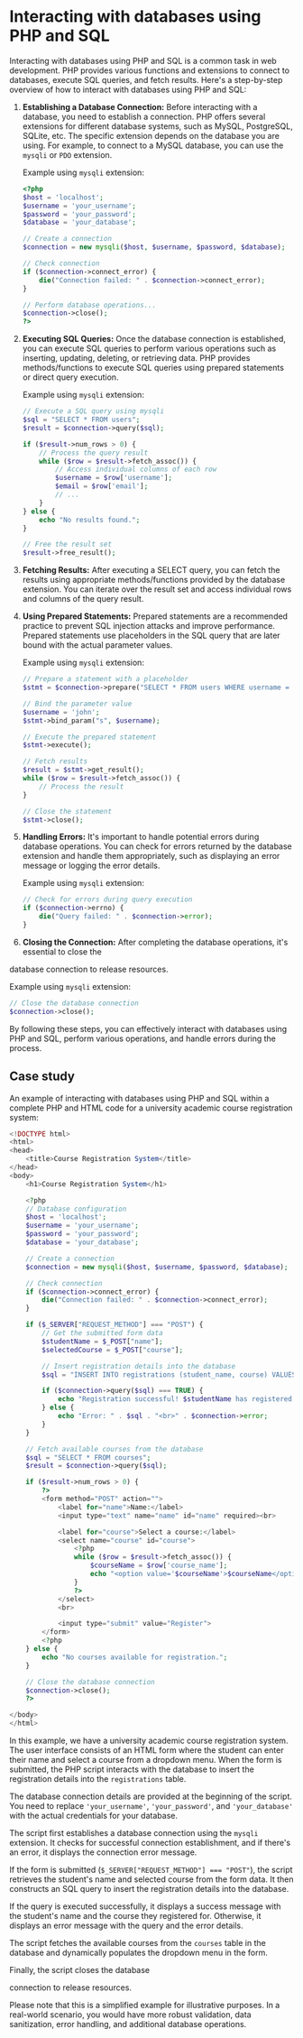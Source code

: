 # Interacting with databases using PHP and SQL
Interacting with databases using PHP and SQL is a common task in web development. PHP provides various functions and extensions to connect to databases, execute SQL queries, and fetch results. Here's a step-by-step overview of how to interact with databases using PHP and SQL:

1. **Establishing a Database Connection:**
   Before interacting with a database, you need to establish a connection. PHP offers several extensions for different database systems, such as MySQL, PostgreSQL, SQLite, etc. The specific extension depends on the database you are using. For example, to connect to a MySQL database, you can use the `mysqli` or `PDO` extension.

   Example using `mysqli` extension:
   ```php
   <?php
   $host = 'localhost';
   $username = 'your_username';
   $password = 'your_password';
   $database = 'your_database';

   // Create a connection
   $connection = new mysqli($host, $username, $password, $database);

   // Check connection
   if ($connection->connect_error) {
       die("Connection failed: " . $connection->connect_error);
   }

   // Perform database operations...
   $connection->close();
   ?>
   ```

2. **Executing SQL Queries:**
   Once the database connection is established, you can execute SQL queries to perform various operations such as inserting, updating, deleting, or retrieving data. PHP provides methods/functions to execute SQL queries using prepared statements or direct query execution.

   Example using `mysqli` extension:
   ```php
   // Execute a SQL query using mysqli
   $sql = "SELECT * FROM users";
   $result = $connection->query($sql);

   if ($result->num_rows > 0) {
       // Process the query result
       while ($row = $result->fetch_assoc()) {
           // Access individual columns of each row
           $username = $row['username'];
           $email = $row['email'];
           // ...
       }
   } else {
       echo "No results found.";
   }

   // Free the result set
   $result->free_result();
   ```

3. **Fetching Results:**
   After executing a SELECT query, you can fetch the results using appropriate methods/functions provided by the database extension. You can iterate over the result set and access individual rows and columns of the query result.

4. **Using Prepared Statements:**
   Prepared statements are a recommended practice to prevent SQL injection attacks and improve performance. Prepared statements use placeholders in the SQL query that are later bound with the actual parameter values.

   Example using `mysqli` extension:
   ```php
   // Prepare a statement with a placeholder
   $stmt = $connection->prepare("SELECT * FROM users WHERE username = ?");

   // Bind the parameter value
   $username = 'john';
   $stmt->bind_param("s", $username);

   // Execute the prepared statement
   $stmt->execute();

   // Fetch results
   $result = $stmt->get_result();
   while ($row = $result->fetch_assoc()) {
       // Process the result
   }

   // Close the statement
   $stmt->close();
   ```

5. **Handling Errors:**
   It's important to handle potential errors during database operations. You can check for errors returned by the database extension and handle them appropriately, such as displaying an error message or logging the error details.

   Example using `mysqli` extension:
   ```php
   // Check for errors during query execution
   if ($connection->errno) {
       die("Query failed: " . $connection->error);
   }
   ```

6. **Closing the Connection:**
   After completing the database operations, it's essential to close the

 database connection to release resources.

   Example using `mysqli` extension:
   ```php
   // Close the database connection
   $connection->close();
   ```

By following these steps, you can effectively interact with databases using PHP and SQL, perform various operations, and handle errors during the process.

## Case study
An example of interacting with databases using PHP and SQL within a complete PHP and HTML code for a university academic course registration system:

```php
<!DOCTYPE html>
<html>
<head>
    <title>Course Registration System</title>
</head>
<body>
    <h1>Course Registration System</h1>

    <?php
    // Database configuration
    $host = 'localhost';
    $username = 'your_username';
    $password = 'your_password';
    $database = 'your_database';

    // Create a connection
    $connection = new mysqli($host, $username, $password, $database);

    // Check connection
    if ($connection->connect_error) {
        die("Connection failed: " . $connection->connect_error);
    }

    if ($_SERVER["REQUEST_METHOD"] === "POST") {
        // Get the submitted form data
        $studentName = $_POST["name"];
        $selectedCourse = $_POST["course"];

        // Insert registration details into the database
        $sql = "INSERT INTO registrations (student_name, course) VALUES ('$studentName', '$selectedCourse')";

        if ($connection->query($sql) === TRUE) {
            echo "Registration successful! $studentName has registered for $selectedCourse.";
        } else {
            echo "Error: " . $sql . "<br>" . $connection->error;
        }
    }

    // Fetch available courses from the database
    $sql = "SELECT * FROM courses";
    $result = $connection->query($sql);

    if ($result->num_rows > 0) {
        ?>
        <form method="POST" action="">
            <label for="name">Name:</label>
            <input type="text" name="name" id="name" required><br>

            <label for="course">Select a course:</label>
            <select name="course" id="course">
                <?php
                while ($row = $result->fetch_assoc()) {
                    $courseName = $row['course_name'];
                    echo "<option value='$courseName'>$courseName</option>";
                }
                ?>
            </select>
            <br>

            <input type="submit" value="Register">
        </form>
        <?php
    } else {
        echo "No courses available for registration.";
    }

    // Close the database connection
    $connection->close();
    ?>

</body>
</html>
```

In this example, we have a university academic course registration system. The user interface consists of an HTML form where the student can enter their name and select a course from a dropdown menu. When the form is submitted, the PHP script interacts with the database to insert the registration details into the `registrations` table.

The database connection details are provided at the beginning of the script. You need to replace `'your_username'`, `'your_password'`, and `'your_database'` with the actual credentials for your database.

The script first establishes a database connection using the `mysqli` extension. It checks for successful connection establishment, and if there's an error, it displays the connection error message.

If the form is submitted (`$_SERVER["REQUEST_METHOD"] === "POST"`), the script retrieves the student's name and selected course from the form data. It then constructs an SQL query to insert the registration details into the database.

If the query is executed successfully, it displays a success message with the student's name and the course they registered for. Otherwise, it displays an error message with the query and the error details.

The script fetches the available courses from the `courses` table in the database and dynamically populates the dropdown menu in the form.

Finally, the script closes the database

 connection to release resources.

Please note that this is a simplified example for illustrative purposes. In a real-world scenario, you would have more robust validation, data sanitization, error handling, and additional database operations.
